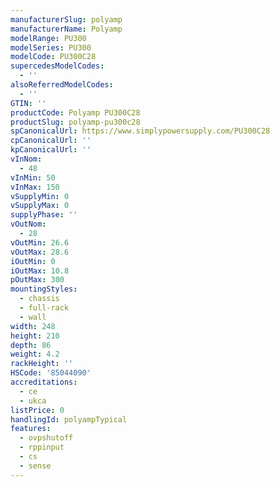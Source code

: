```yaml
---
manufacturerSlug: polyamp
manufacturerName: Polyamp
modelRange: PU300
modelSeries: PU300
modelCode: PU300C28
supercedesModelCodes:
  - ''
alsoReferredModelCodes:
  - ''
GTIN: ''
productCode: Polyamp PU300C28
productSlug: polyamp-pu300c28
spCanonicalUrl: https://www.simplypowersupply.com/PU300C28
cpCanonicalUrl: ''
kpCanonicalUrl: ''
vInNom:
  - 48
vInMin: 50
vInMax: 150
vSupplyMin: 0
vSupplyMax: 0
supplyPhase: ''
vOutNom:
  - 28
vOutMin: 26.6
vOutMax: 28.6
iOutMin: 0
iOutMax: 10.8
pOutMax: 300
mountingStyles:
  - chassis
  - full-rack
  - wall
width: 248
height: 210
depth: 86
weight: 4.2
rackHeight: ''
HSCode: '85044090'
accreditations:
  - ce
  - ukca
listPrice: 0
handlingId: polyampTypical
features:
  - ovpshutoff
  - rppinput
  - cs
  - sense
---
```

